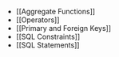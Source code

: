 - [[Aggregate Functions]]
- [[Operators]]
- [[Primary and Foreign Keys]]
- [[SQL Constraints]]
- [[SQL Statements]]